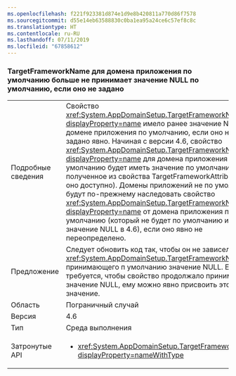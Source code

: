 ```yaml
---
ms.openlocfilehash: f221f923381d874e1d9e8b420811a770d86f7578
ms.sourcegitcommit: d55e14eb63588830c0ba1ea95a24ce6c57ef8c8c
ms.translationtype: HT
ms.contentlocale: ru-RU
ms.lasthandoff: 07/11/2019
ms.locfileid: "67858612"
---
```

### <a name="targetframeworkname-for-default-app-domain-no-longer-defaults-to-null-if-not-set"></a>TargetFrameworkName для домена приложения по умолчанию больше не принимает значение NULL по умолчанию, если оно не задано

|   |   |
|---|---|
|Подробные сведения|Свойство <xref:System.AppDomainSetup.TargetFrameworkName?displayProperty=name> имело ранее значение NULL в домене приложения по умолчанию, если оно не было задано явно. Начиная с версии 4.6, свойство <xref:System.AppDomainSetup.TargetFrameworkName?displayProperty=name> для домена приложения по умолчанию будет иметь значение по умолчанию, полученное из свойства TargetFrameworkAttribute (если оно доступно). Домены приложений не по умолчанию будут по-прежнему наследовать свойство <xref:System.AppDomainSetup.TargetFrameworkName?displayProperty=name> от домена приложения по умолчанию (который не будет по умолчанию иметь значение NULL в 4.6), если оно явно не переопределено.|
|Предложение|Следует обновить код так, чтобы он не зависел от <xref:System.AppDomainSetup.TargetFrameworkName>, принимающего п умолчанию значение NULL. Если требуется, чтобы свойство продолжало принимать значение NULL, ему можно явно присвоить это значение.|
|Область|Пограничный случай|
|Версия|4.6|
|Тип|Среда выполнения|
|Затронутые API|<ul><li><xref:System.AppDomainSetup.TargetFrameworkName?displayProperty=nameWithType></li></ul>|

